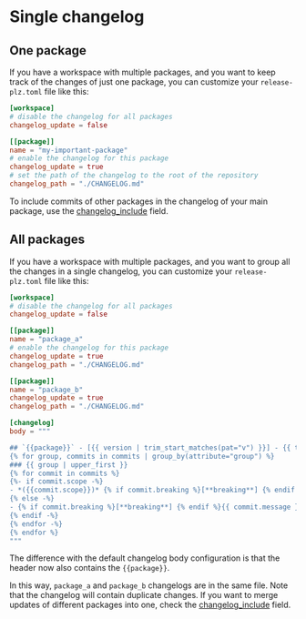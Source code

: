 # Single changelog

## One package

If you have a workspace with multiple packages, and you want to keep
track of the changes of just one package, you can customize your
`release-plz.toml` file like this:

```toml
[workspace]
# disable the changelog for all packages
changelog_update = false

[[package]]
name = "my-important-package"
# enable the changelog for this package
changelog_update = true
# set the path of the changelog to the root of the repository
changelog_path = "./CHANGELOG.md"
```

To include commits of other packages in the changelog of
your main package, use the [changelog_include](../config.md#the-changelog_include-field) field.

## All packages

If you have a workspace with multiple packages, and you want to group all the
changes in a single changelog, you can customize your `release-plz.toml`
file like this:

<!--
TODO: allow to set the `changelog_path` at workspace level

```toml
[workspace]
# set the path of all the crates to the changelog to the root of the repository
changelog_path = "./CHANGELOG.md"
```

If you only cares about a few packages of the workspace: -->

```toml
[workspace]
# disable the changelog for all packages
changelog_update = false

[[package]]
name = "package_a"
# enable the changelog for this package
changelog_update = true
changelog_path = "./CHANGELOG.md"

[[package]]
name = "package_b"
changelog_update = true
changelog_path = "./CHANGELOG.md"

[changelog]
body = """

## `{{package}}` - [{{ version | trim_start_matches(pat="v") }}] - {{ timestamp | date(format="%Y-%m-%d") }}
{% for group, commits in commits | group_by(attribute="group") %}
### {{ group | upper_first }}
{% for commit in commits %}
{%- if commit.scope -%}
- *({{commit.scope}})* {% if commit.breaking %}[**breaking**] {% endif %}{{ commit.message }}{%- if commit.links %} ({% for link in commit.links %}[{{link.text}}]({{link.href}}) {% endfor -%}){% endif %}
{% else -%}
- {% if commit.breaking %}[**breaking**] {% endif %}{{ commit.message }}
{% endif -%}
{% endfor -%}
{% endfor %}
"""
```

The difference with the default changelog body configuration is that the header now also contains the `{{package}}`.

In this way, `package_a` and `package_b` changelogs are in the same file.
Note that the changelog will contain duplicate changes.
If you want to merge updates of different packages into one, check
the [changelog_include](../config.md#the-changelog_include-field) field.
